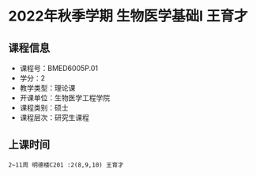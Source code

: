 # 2022年秋季学期 生物医学基础I 王育才






## 课程信息

- 课程号：BMED6005P.01
- 学分：2
- 教学类型：理论课
- 开课单位：生物医学工程学院
- 课程类别：硕士
- 课程层次：研究生课程

## 上课时间

```
2~11周 明德楼C201 :2(8,9,10) 王育才
```

